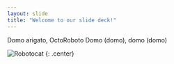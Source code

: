 ```yaml
---
layout: slide
title: "Welcome to our slide deck!"
---
```


Domo arigato, OctoRoboto
Domo (domo), domo (domo)

![Robotocat](https://octodex.github.com/images/Robotocat.png)
{: .center}
